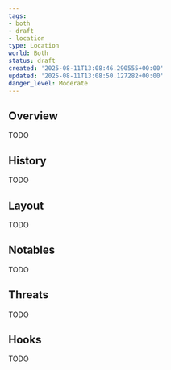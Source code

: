 ```yaml
---
tags:
- both
- draft
- location
type: Location
world: Both
status: draft
created: '2025-08-11T13:08:46.290555+00:00'
updated: '2025-08-11T13:08:50.127282+00:00'
danger_level: Moderate
---
```



## Overview

TODO
## History

TODO
## Layout

TODO
## Notables

TODO
## Threats

TODO
## Hooks

TODO
